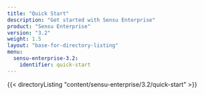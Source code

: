 ```yaml
---
title: "Quick Start"
description: "Get started with Sensu Enterprise"
product: "Sensu Enterprise"
version: "3.2"
weight: 1.5
layout: "base-for-directory-listing"
menu:
  sensu-enterprise-3.2:
    identifier: quick-start
---
```


{{< directoryListing "content/sensu-enterprise/3.2/quick-start" >}}
